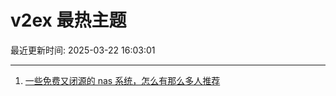# v2ex 最热主题

最近更新时间: 2025-03-22 16:03:01

--- 
1. [一些免费又闭源的 nas 系统，怎么有那么多人推荐](https://www.v2ex.com/t/1120264) 
